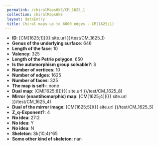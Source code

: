 ```yaml
--- 
 permalink: /chiralMaps6kE/CM_1625_1 
 collection: chiralMaps6kE
 layout: dataEntry
 title: Chiral maps up to 6000 edges - CM[1625;1]
---
```


- **ID**: [CM[1625;1]]({{ site.url }}/test/CM_1625_1)
- **Genus of the underlying surface**: 646
- **Length of the face**: 10
- **Valency**: 325
- **Length of the Petrie polygon**: 650
- **Is the automorphism group solvable?**: S
- **Number of vertices**: 10
- **Number of edges**: 1625
- **Number of faces**: 325
- **The map is self-**: none
- **Dual map**: [CM[1625;8]]({{ site.url }}/test/CM_1625_8)
- **Mirror (enantihomorphic) map**: [CM[1625;4]]({{ site.url }}/test/CM_1625_4)
- **Dual of the mirror image**: [CM[1625;5]]({{ site.url }}/test/CM_1625_5)
- **Z_q-Exponent?**: 4
- **No idea**:  27:2
- **No idea**: Y
- **No idea**: N
- **Skeleton**: Sk(10;4)^65
- **Some other kind of skeleton**: nan
